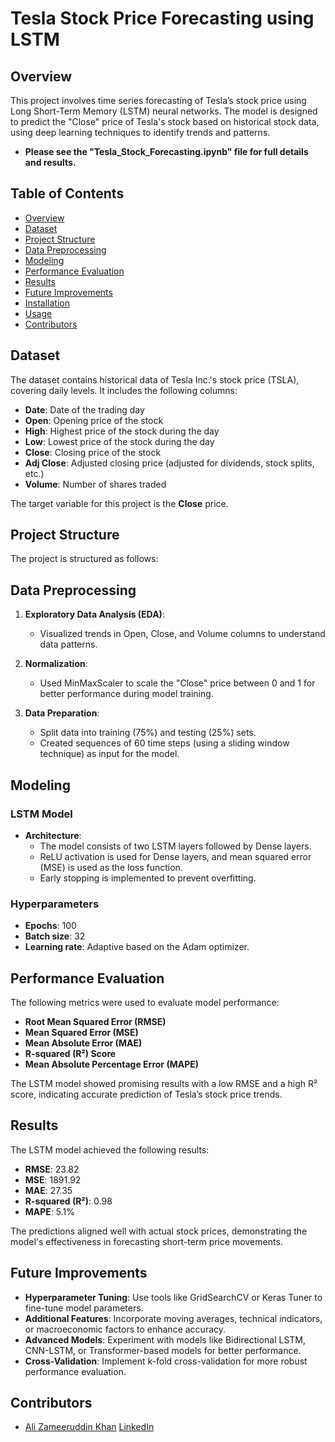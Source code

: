 # Tesla Stock Price Forecasting using LSTM

## Overview
This project involves time series forecasting of Tesla’s stock price using Long Short-Term Memory (LSTM) neural networks. The model is designed to predict the "Close" price of Tesla's stock based on historical stock data, using deep learning techniques to identify trends and patterns.
- **Please see the "Tesla_Stock_Forecasting.ipynb" file for full details and results.** 

## Table of Contents
- [Overview](#overview)
- [Dataset](#dataset)
- [Project Structure](#project-structure)
- [Data Preprocessing](#data-preprocessing)
- [Modeling](#modeling)
- [Performance Evaluation](#performance-evaluation)
- [Results](#results)
- [Future Improvements](#future-improvements)
- [Installation](#installation)
- [Usage](#usage)
- [Contributors](#contributors)

## Dataset
The dataset contains historical data of Tesla Inc.'s stock price (TSLA), covering daily levels. It includes the following columns:
- **Date**: Date of the trading day
- **Open**: Opening price of the stock
- **High**: Highest price of the stock during the day
- **Low**: Lowest price of the stock during the day
- **Close**: Closing price of the stock
- **Adj Close**: Adjusted closing price (adjusted for dividends, stock splits, etc.)
- **Volume**: Number of shares traded

The target variable for this project is the **Close** price.

## Project Structure
The project is structured as follows:

## Data Preprocessing
1. **Exploratory Data Analysis (EDA)**:
   - Visualized trends in Open, Close, and Volume columns to understand data patterns.
   
2. **Normalization**:
   - Used MinMaxScaler to scale the "Close" price between 0 and 1 for better performance during model training.

3. **Data Preparation**:
   - Split data into training (75%) and testing (25%) sets.
   - Created sequences of 60 time steps (using a sliding window technique) as input for the model.

## Modeling
### LSTM Model
- **Architecture**:
  - The model consists of two LSTM layers followed by Dense layers.
  - ReLU activation is used for Dense layers, and mean squared error (MSE) is used as the loss function.
  - Early stopping is implemented to prevent overfitting.

### Hyperparameters
- **Epochs**: 100
- **Batch size**: 32
- **Learning rate**: Adaptive based on the Adam optimizer.

## Performance Evaluation
The following metrics were used to evaluate model performance:
- **Root Mean Squared Error (RMSE)**
- **Mean Squared Error (MSE)**
- **Mean Absolute Error (MAE)**
- **R-squared (R²) Score**
- **Mean Absolute Percentage Error (MAPE)**

The LSTM model showed promising results with a low RMSE and a high R² score, indicating accurate prediction of Tesla’s stock price trends.

## Results
The LSTM model achieved the following results:
- **RMSE**: 23.82
- **MSE**: 1891.92
- **MAE**: 27.35
- **R-squared (R²)**: 0.98
- **MAPE**: 5.1%

The predictions aligned well with actual stock prices, demonstrating the model's effectiveness in forecasting short-term price movements.

## Future Improvements
- **Hyperparameter Tuning**: Use tools like GridSearchCV or Keras Tuner to fine-tune model parameters.
- **Additional Features**: Incorporate moving averages, technical indicators, or macroeconomic factors to enhance accuracy.
- **Advanced Models**: Experiment with models like Bidirectional LSTM, CNN-LSTM, or Transformer-based models for better performance.
- **Cross-Validation**: Implement k-fold cross-validation for more robust performance evaluation.

## Contributors
- [Ali Zameeruddin Khan](https://github.com/zam334x) [LinkedIn](https://www.linkedin.com/in/alizameer2122)
